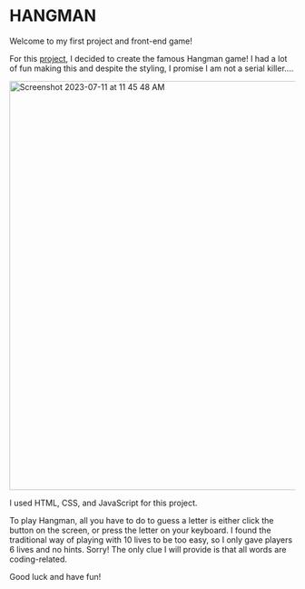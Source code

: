 # HANGMAN
Welcome to my first project and front-end game!

For this [project](https://manfredjoa.github.io/hangman/), I decided to create the famous Hangman game! I had a lot of fun making this and despite the styling, I promise I am not a serial killer....

<img width="720" alt="Screenshot 2023-07-11 at 11 45 48 AM" src="https://github.com/manfredjoa/hangman/assets/135570772/5b1160bf-18c3-44d0-a32e-79f5dcf54df4">


I used HTML, CSS, and JavaScript for this project.

To play Hangman, all you have to do to guess a letter is either click the button on the screen, or press the letter on your keyboard. I found the traditional way of playing with 10 lives to be too easy, so I only gave players 6 lives and no hints. Sorry! The only clue I will provide is that all words are coding-related.

Good luck and have fun!
